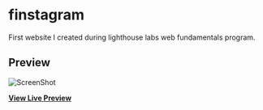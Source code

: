# finstagram
First website I created during lighthouse labs web fundamentals program. 


## Preview

![ScreenShot](https://raw.github.com/ankitaahuja/startbootstrap-resume/master/img/ScreenShot.png)

**[View Live Preview](https://finstagramforfun.herokuapp.com/)**
